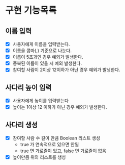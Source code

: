 # 구현 기능목록

## 이름 입력

- [x] 사용자에게 이름을 입력받는다.
- [x] 이름을 콤마(,) 기준으로 나눈다.
- [x] 이름이 5초과인 경우 예외가 발생한다.
- [x] 중복된 이름이 있을 시 예외 발생한다.
- [x] 참여할 사람이 2이상 12이하가 아닌 경우 예외가 발생한다.

## 사다리 높이 입력

- [x] 사용자에게 높이를 입력받는다
- [x] 높이는 1이상 12 이하가 아닌 경우 예외가 발생한다.

## 사다리 생성

- [x] 참여할 사람 수 길이 만큼 Boolean 리스트 생성
    - true 가 연속적으로 있으면 안됨
    - true 면 가로줄이 있고, false 면 가로줄이 없음
- [x] 높이만큼 위의 리스트를 생성
